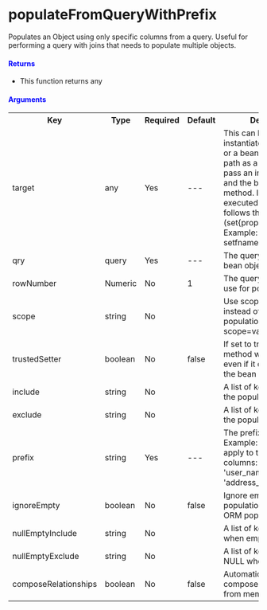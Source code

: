 # populateFromQueryWithPrefix


Populates an Object using only specific columns from a query. Useful for performing a query with joins that needs to populate multiple objects.

<h4 style="color:blue">Returns</h4>

* This function returns any

<h4 style="color:blue">Arguments</h4>

<table class="tablelisting" cellpadding="5">
<tbody><tr>
<th><b>Key</b> </th>
<th><b>Type</b> </th>
<th><b>Required</b> </th>
<th><b>Default</b> </th>
<th><b>Description</b> </th></tr>
<tr>
<td>target </td>
<td>any </td>
<td>Yes </td>
<td>--- </td>
<td>This can be an instantiated bean object or a bean instantiation path as a string. If you pass an instantiation path and the bean has an 'init' method. It will be executed. This method follows the bean contract (set{property_name}). Example: setUsername(), setfname()</td></tr>
<tr>
<td>qry </td>
<td>query </td>
<td>Yes </td>
<td>--- </td>
<td>The query to populate the bean object with</td></tr>
<tr>
<td>rowNumber </td>
<td>Numeric </td>
<td>No </td>
<td>1 </td>
<td>The query row number to use for population</td></tr>
<tr>
<td>scope </td>
<td>string </td>
<td>No </td>
<td>
</td><td>Use scope injection instead of setters population. Ex: scope=variables.instance.</td></tr>
<tr>
<td>trustedSetter </td>
<td>boolean </td>
<td>No </td>
<td>false </td>
<td>If set to true, the setter method will be called even if it does not exist in the bean</td></tr>
<tr>
<td>include </td>
<td>string </td>
<td>No </td>
<td>
</td><td>A list of keys to include in the population</td></tr>
<tr>
<td>exclude </td>
<td>string </td>
<td>No </td>
<td>
</td><td>A list of keys to exclude in the population</td></tr>
<tr>
<td>prefix </td>
<td>string </td>
<td>Yes </td>
<td>--- </td>
<td>The prefix used to filter, Example: 'user_' would apply to the following columns: 'user_id' and 'user_name' but not 'address_id'.</td></tr>
<tr>
<td>ignoreEmpty </td>
<td>boolean </td>
<td>No </td>
<td>false </td>
<td>Ignore empty values on populations, great for ORM population</td></tr>
<tr>
<td>nullEmptyInclude </td>
<td>string </td>
<td>No </td>
<td>
</td><td>A list of keys to NULL when empty</td></tr>
<tr>
<td>nullEmptyExclude </td>
<td>string </td>
<td>No </td>
<td>
</td><td>A list of keys to NOT NULL when empty</td></tr>
<tr>
<td>composeRelationships </td>
<td>boolean </td>
<td>No </td>
<td>false </td>
<td>Automatically attempt to compose relationships from memento</td></tr></tbody></table>

